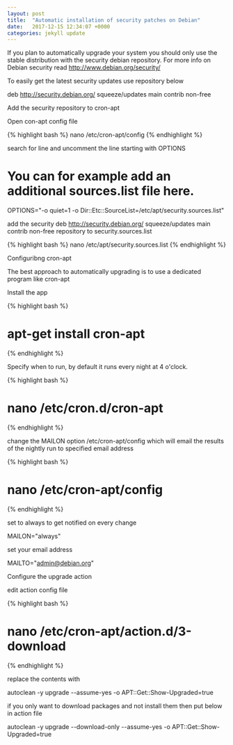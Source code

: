 ```yaml
---
layout: post
title:  "Automatic installation of security patches on Debian"
date:   2017-12-15 12:34:07 +0000
categories: jekyll update
---
```


If you plan to automatically upgrade your system you should only use the stable distribution with the security debian repository. For more info on Debian security read http://www.debian.org/security/

To easily get the latest security updates use repository below


deb http://security.debian.org/ squeeze/updates main contrib non-free

Add the security repository to cron-apt

Open con-apt config file

{% highlight bash %}
nano /etc/cron-apt/config
{% endhighlight %}

search for line and uncomment the line starting with OPTIONS

# You can for example add an additional sources.list file here.
OPTIONS="-o quiet=1 -o Dir::Etc::SourceList=/etc/apt/security.sources.list"

add the security deb http://security.debian.org/ squeeze/updates main contrib non-free repository to security.sources.list

{% highlight bash %}
nano /etc/apt/security.sources.list
{% endhighlight %}

Configuribng cron-apt

The best approach to automatically upgrading is to use a dedicated program like cron-apt

Install the app

{% highlight bash %}
# apt-get install cron-apt
{% endhighlight %}

Specify when to run, by default it runs every night at 4 o'clock.

{% highlight bash %}
# nano /etc/cron.d/cron-apt
{% endhighlight %}

change the MAILON option /etc/cron-apt/config which will email the results of the nightly run to specified email address

{% highlight bash %}
# nano /etc/cron-apt/config
{% endhighlight %}

set to always to get notified on every change

MAILON="always"

set your email address

MAILTO="admin@debian.org"

Configure the upgrade action

edit action config file

{% highlight bash %}
# nano /etc/cron-apt/action.d/3-download
{% endhighlight %}

replace the contents with


autoclean -y
upgrade --assume-yes -o APT::Get::Show-Upgraded=true

if you only want to download packages and not install them then put below in action file


autoclean -y
upgrade --download-only --assume-yes -o APT::Get::Show-Upgraded=true
